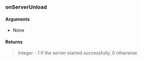 ### onServerUnload

#### Arguments

- None

#### Returns

> Integer - 1 if the server started successfully, 0 otherwise
